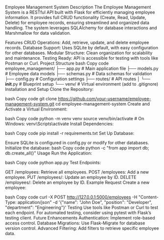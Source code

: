 Employee Management System
Description
The Employee Management System is a RESTful API built with Flask for efficiently managing employee information. It provides full CRUD functionality (Create, Read, Update, Delete) for employee records, ensuring streamlined and organized data handling. The system leverages SQLAlchemy for database interactions and Marshmallow for data validation.

Features
CRUD Operations: Add, retrieve, update, and delete employee records.
Database Support: Uses SQLite by default, with easy configuration for other databases.
Modular Structure: Clean organization for scalability and maintenance.
Testing Ready: API is accessible for testing with tools like Postman or Curl.
Project Structure
bash
Copy code
employee_management/
├── app.py             # Main application file
├── models.py          # Employee data models
├── schemas.py         # Data schemas for validation
├── config.py          # Configuration settings
├── routes/            # API routes
│   └── __init__.py    # Blueprint setup
└── venv/              # Virtual environment (add to .gitignore)
Installation and Setup
Clone the Repository:

bash
Copy code
git clone https://github.com/your-username/employee-management-system.git
cd employee-management-system
Create and Activate a Virtual Environment:

bash
Copy code
python -m venv venv
source venv/bin/activate  # On Windows: venv\Scripts\activate
Install Dependencies:

bash
Copy code
pip install -r requirements.txt
Set Up Database:

Ensure SQLite is configured in config.py or modify for other databases.
Initialize the database:
bash
Copy code
python -c "from app import db; db.create_all()"
Usage
Run the Application:

bash
Copy code
python app.py
Test Endpoints:

GET /employees: Retrieve all employees.
POST /employees: Add a new employee.
PUT /employees/<id>: Update an employee by ID.
DELETE /employees/<id>: Delete an employee by ID.
Example Request
Create a new employee:

bash
Copy code
curl -X POST http://127.0.0.1:5000/employees -H "Content-Type: application/json" -d '{"name": "John Doe", "position": "Developer", "department": "Engineering"}'
Testing
Use tools like Postman or Curl to test each endpoint.
For automated testing, consider using pytest with Flask’s testing client.
Future Enhancements
Authentication: Implement role-based access control.
Database Migrations: Use Flask-Migrate for database version control.
Advanced Filtering: Add filters to retrieve specific employee data.
